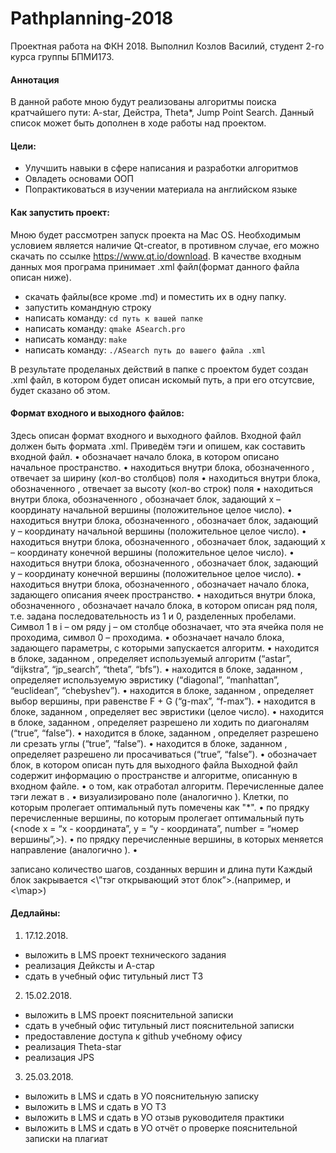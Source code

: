 # Pathplanning-2018
Проектная работа на ФКН 2018. Выполнил Козлов Василий, студент 2-го курса группы БПМИ173.
#### Аннотация
В данной работе мною будут реализованы алгоритмы поиска кратчайшего пути: A-star, Дейстра, Theta*, Jump Point Search. Данный список может быть дополнен в ходе работы над проектом.
#### Цели:
* Улучшить навыки в сфере написания и разработки алгоритмов
* Овладеть основами ООП
* Попрактиковаться в изучении материала на английском языке
#### Как запустить проект:
Мною будет рассмотрен запуск проекта на Mac OS. Необходимым условием является наличие Qt-creator, в противном случае, его можно скачать по ссылке https://www.qt.io/download.
В качестве входным данных моя програма принимает .xml файл(формат данного файла описан ниже).
* скачать файлы(все кроме .md) и поместить их в одну папку.
* запустить командную строку
* написать команду: 
    `cd путь к вашей папке`
* написать команду: 
    `qmake ASearch.pro`
* написать команду: 
    `make`
* написать команду: 
    `./ASearch путь до вашего файла .xml`   
    
    
В результате проделаных действий в папке с проектом будет создан .xml файл, в котором будет описан искомый путь, а при его отсутсвие, будет сказано об этом. 
#### Формат входного и выходного файлов:
Здесь описан формат входного и выходного файлов. Входной файл должен быть формата .xml. Приведём тэги и опишем, как составить входной файл.
•	<map> обозначает начало блока, в котором описано начальное пространство.
•	<width> находиться внутри блока, обозначенного <map>, отвечает за ширину (кол-во столбцов) поля
•	<height> находиться внутри блока, обозначенного <map>, отвечает за высоту (кол-во строк) поля
•	<startx> находиться внутри блока, обозначенного <map>, обозначает блок, задающий x – координату начальной вершины (положительное целое число).
•	<starty> находиться внутри блока, обозначенного <map>, обозначает блок, задающий y – координату начальной вершины (положительное целое число).
•	<finishx> находиться внутри блока, обозначенного <map>, обозначает блок, задающий x – координату конечной вершины (положительное целое число).
•	<finishy> находиться внутри блока, обозначенного <map>, обозначает блок, задающий y – координату конечной вершины (положительное целое число).
•	<grid> находиться внутри блока, обозначенного <map>, обозначает начало блока, задающего описания ячеек пространство.
•	<row> находиться внутри блока, обозначенного <grid>, обозначает начало блока, в котором описан ряд поля, т.е. задана последовательность из 1 и 0, разделенных пробелами. Символ 1 в i – ом ряду j – ом столбце обозначает, что эта ячейка поля не проходима, символ 0 – проходима.
•	<algorithm> обозначает начало блока, задающего параметры, с которыми запускается алгоритм.
•	<searchtype> находится в блоке, заданном <algorithm>, определяет используемый алгоритм (“astar”, “dijkstra”, “jp_search”, “theta”, “bfs”).
•	<metrictype> находится в блоке, заданном <algorithm>, определяет используемую эвристику (“diagonal”, “manhattan”, “euclidean”, “chebyshev”).
•	<breakingties> находится в блоке, заданном <algorithm>, определяет выбор вершины, при равенстве F + G (“g-max”, “f-max”).
•	<hweight> находится в блоке, заданном <algorithm>, определяет вес эвристики (целое число).
•	<allowdiagonal> находится в блоке, заданном <algorithm>, определяет разрешено ли ходить по диагоналям (“true”, “false”).
•	<cutcorners> находится в блоке, заданном <algorithm>, определяет разрешено ли срезать углы (“true”, “false”).
•	<allowsqueeze> находится в блоке, заданном <algorithm>, определяет разрешено ли просачиваться (“true”, “false”).
•	<logpath> обозначает блок, в котором описан путь для выходного файла
Выходной файл содержит информацию о пространстве и алгоритме, описанную в входном файле.
•	<log> о том, как отработал алгоритм.
Перечисленные далее тэги лежат в <log>.
•	<path> визуализировано поле (аналогично <grid>). Клетки, по которым пролегает оптимальный путь помечены как "*".
•	<lplevel> по прядку перечисленные вершины, по которым пролегает оптимальный путь (<node x = “x - координата”, y = “y - координата”, number = “номер вершины”,>).
•	<hplevel> по прядку перечисленные вершины, в которых меняется направление (аналогично <lplevel>).
•	<summary> записано количество шагов, созданных вершин и длина пути
Каждый блок закрывается <\”тэг открывающий этот блок”>.(например, <map> и <\map>)

#### Дедлайны:
1. 17.12.2018. 
* выложить в LMS проект технического задания
* реализация Дейксты и А-стар
* сдать в учебный офис титульный лист ТЗ
2. 15.02.2018. 
* выложить в LMS проект пояснительной записки
* сдать в учебный офис титульный лист пояснительной записки
* предоставление доступа к github учебному офису
* реализация Theta-star
* реализация JPS
3. 25.03.2018. 
* выложить в LMS и сдать в УО пояснительную записку
* выложить в LMS и сдать в УО ТЗ
* выложить в LMS и сдать в УО отзыв руководителя практики
* выложить в LMS и сдать в УО отчёт о проверке пояснительной записки на плагиат

